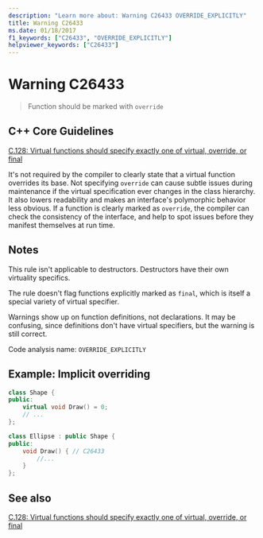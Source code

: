```yaml
---
description: "Learn more about: Warning C26433 OVERRIDE_EXPLICITLY"
title: Warning C26433
ms.date: 01/18/2017
f1_keywords: ["C26433", "OVERRIDE_EXPLICITLY"]
helpviewer_keywords: ["C26433"]
---
```

# Warning C26433

> Function should be marked with `override`

## C++ Core Guidelines

[C.128: Virtual functions should specify exactly one of virtual, override, or final](https://github.com/isocpp/CppCoreGuidelines/blob/master/CppCoreGuidelines.md)

It's not required by the compiler to clearly state that a virtual function overrides its base. Not specifying `override` can cause subtle issues during maintenance if the virtual specification ever changes in the class hierarchy. It also lowers readability and makes an interface's polymorphic behavior less obvious. If a function is clearly marked as `override`, the compiler can check the consistency of the interface, and help to spot issues before they manifest themselves at run time.

## Notes

This rule isn't applicable to destructors. Destructors have their own virtuality specifics.

The rule doesn't flag functions explicitly marked as `final`, which is itself a special variety of virtual specifier.

Warnings show up on function definitions, not declarations. It may be confusing, since definitions don't have virtual specifiers, but the warning is still correct.

Code analysis name: `OVERRIDE_EXPLICITLY`

## Example: Implicit overriding

```cpp
class Shape {
public:
    virtual void Draw() = 0;
    // ...
};

class Ellipse : public Shape {
public:
    void Draw() { // C26433
        //...
    }
};
```

## See also

[C.128: Virtual functions should specify exactly one of virtual, override, or final](https://github.com/isocpp/CppCoreGuidelines/blob/master/CppCoreGuidelines.md)
